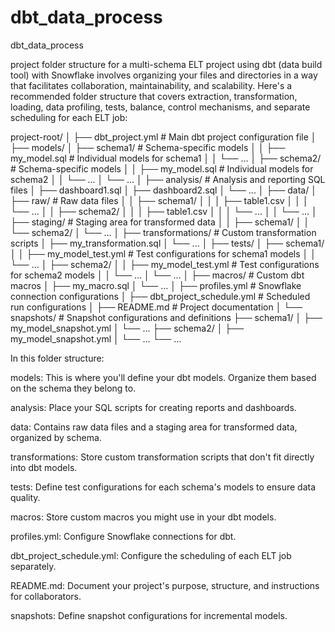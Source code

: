 # dbt_data_process
dbt_data_process

project folder structure for a multi-schema ELT project using dbt (data build tool) with Snowflake involves organizing your files and directories in a way that facilitates collaboration, maintainability, and scalability. Here's a recommended folder structure that covers extraction, transformation, loading, data profiling, tests, balance, control mechanisms, and separate scheduling for each ELT job:

project-root/
│
├── dbt_project.yml            # Main dbt project configuration file
│
├── models/
│   ├── schema1/               # Schema-specific models
│   │   ├── my_model.sql       # Individual models for schema1
│   │   └── ...
│   ├── schema2/               # Schema-specific models
│   │   ├── my_model.sql       # Individual models for schema2
│   │   └── ...
│   └── ...
│
├── analysis/                  # Analysis and reporting SQL files
│   ├── dashboard1.sql
│   ├── dashboard2.sql
│   └── ...
│
├── data/
│   ├── raw/                   # Raw data files
│   │   ├── schema1/
│   │   │   ├── table1.csv
│   │   │   └── ...
│   │   ├── schema2/
│   │   │   ├── table1.csv
│   │   │   └── ...
│   │   └── ...
│   ├── staging/               # Staging area for transformed data
│   │   ├── schema1/
│   │   └── schema2/
│   └── ...
│
├── transformations/           # Custom transformation scripts
│   ├── my_transformation.sql
│   └── ...
│
├── tests/
│   ├── schema1/
│   │   ├── my_model_test.yml  # Test configurations for schema1 models
│   │   └── ...
│   ├── schema2/
│   │   ├── my_model_test.yml  # Test configurations for schema2 models
│   │   └── ...
│   └── ...
│
├── macros/                    # Custom dbt macros
│   ├── my_macro.sql
│   └── ...
│
├── profiles.yml               # Snowflake connection configurations
│
├── dbt_project_schedule.yml   # Scheduled run configurations
│
├── README.md                  # Project documentation
│
└── snapshots/                 # Snapshot configurations and definitions
    ├── schema1/
    │   ├── my_model_snapshot.yml
    │   └── ...
    ├── schema2/
    │   ├── my_model_snapshot.yml
    │   └── ...
    └── ...

In this folder structure:

models: This is where you'll define your dbt models. Organize them based on the schema they belong to.

analysis: Place your SQL scripts for creating reports and dashboards.

data: Contains raw data files and a staging area for transformed data, organized by schema.

transformations: Store custom transformation scripts that don't fit directly into dbt models.

tests: Define test configurations for each schema's models to ensure data quality.

macros: Store custom macros you might use in your dbt models.

profiles.yml: Configure Snowflake connections for dbt.

dbt_project_schedule.yml: Configure the scheduling of each ELT job separately.

README.md: Document your project's purpose, structure, and instructions for collaborators.

snapshots: Define snapshot configurations for incremental models.

